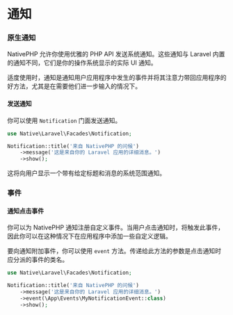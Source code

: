 # 通知

### 原生通知

NativePHP 允许你使用优雅的 PHP API 发送系统通知。这些通知与 Laravel 内置的通知不同，它们是你的操作系统显示的实际 UI 通知。

适度使用时，通知是通知用户应用程序中发生的事件并将其注意力带回应用程序的好方法，尤其是在需要他们进一步输入的情况下。

#### 发送通知

你可以使用 `Notification` 门面发送通知。

```php
use Native\Laravel\Facades\Notification;

Notification::title('来自 NativePHP 的问候')
    ->message('这是来自你的 Laravel 应用的详细消息。')
    ->show();
```

这将向用户显示一个带有给定标题和消息的系统范围通知。

### 事件

#### 通知点击事件

你可以为 NativePHP 通知注册自定义事件。当用户点击通知时，将触发此事件，因此你可以在这种情况下在应用程序中添加一些自定义逻辑。

要向通知附加事件，你可以使用 `event` 方法。传递给此方法的参数是点击通知时应分派的事件的类名。

```php
use Native\Laravel\Facades\Notification;

Notification::title('来自 NativePHP 的问候')
    ->message('这是来自你的 Laravel 应用的详细消息。')
    ->event(\App\Events\MyNotificationEvent::class)
    ->show();
```
